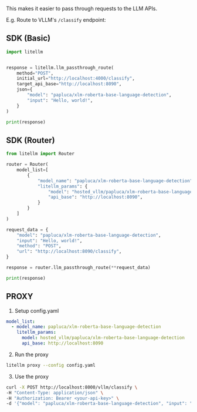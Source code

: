 This makes it easier to pass through requests to the LLM APIs.

E.g. Route to VLLM's `/classify` endpoint:


## SDK (Basic)

```python
import litellm


response = litellm.llm_passthrough_route(
    method="POST",
    initial_url="http://localhost:4000/classify",
    target_api_base="http://localhost:8090",
    json={
        "model": "papluca/xlm-roberta-base-language-detection",
        "input": "Hello, world!",
    }
)

print(response)
```

## SDK (Router)

```python
from litellm import Router

router = Router(
    model_list=[
        {
            "model_name": "papluca/xlm-roberta-base-language-detection",
            "litellm_params": {
                "model": "hosted_vllm/papluca/xlm-roberta-base-language-detection",
                "api_base": "http://localhost:8090", 
            }
        }
    ]
)

request_data = {
    "model": "papluca/xlm-roberta-base-language-detection",
    "input": "Hello, world!",
    "method": "POST",
    "url": "http://localhost:8090/classify",
}

response = router.llm_passthrough_route(**request_data)

print(response)
```

## PROXY 

1. Setup config.yaml 

```yaml
model_list:
  - model_name: papluca/xlm-roberta-base-language-detection
    litellm_params:
      model: hosted_vllm/papluca/xlm-roberta-base-language-detection
      api_base: http://localhost:8090
```

2. Run the proxy

```bash
litellm proxy --config config.yaml
```

3. Use the proxy

```bash
curl -X POST http://localhost:8000/vllm/classify \
-H "Content-Type: application/json" \
-H "Authorization: Bearer <your-api-key>" \
-d '{"model": "papluca/xlm-roberta-base-language-detection", "input": "Hello, world!"}' \
```